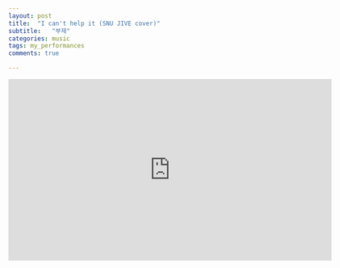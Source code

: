 ```yaml
---
layout: post
title:  "I can't help it (SNU JIVE cover)"
subtitle:   "부제"
categories: music
tags: my_performances
comments: true

---
```


<iframe width="640" height="360" src="https://www.youtube.com/embed/r_vBZv-GER0" title="YouTube video player" frameborder="0" allow="accelerometer; autoplay; clipboard-write; encrypted-media; gyroscope; picture-in-picture" allowfullscreen></iframe>

<br />